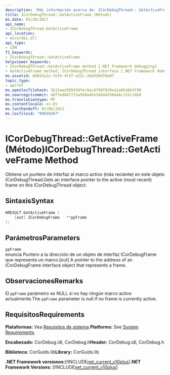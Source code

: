 ```yaml
---
description: 'Más información acerca de: ICorDebugThread:: GetActiveFrame ((método)'
title: ICorDebugThread::GetActiveFrame (Método)
ms.date: 03/30/2017
api_name:
- ICorDebugThread.GetActiveFrame
api_location:
- mscordbi.dll
api_type:
- COM
f1_keywords:
- ICorDebugThread::GetActiveFrame
helpviewer_keywords:
- ICorDebugThread::GetActiveFrame method [.NET Framework debugging]
- GetActiveFrame method, ICorDebugThread interface [.NET Framework debugging]
ms.assetid: 8d6d3a1a-fef6-4f2f-a22c-3bdd30d70e07
topic_type:
- apiref
ms.openlocfilehash: 3b15aad39503dfec9ac8f98f839ee1a6b16b3f90
ms.sourcegitcommit: ddf7edb67715a5b9a45e3dd44536dabc153c1de0
ms.translationtype: MT
ms.contentlocale: es-ES
ms.lasthandoff: 02/06/2021
ms.locfileid: "99659267"
---
```

# <a name="icordebugthreadgetactiveframe-method"></a><span data-ttu-id="fe0d1-103">ICorDebugThread::GetActiveFrame (Método)</span><span class="sxs-lookup"><span data-stu-id="fe0d1-103">ICorDebugThread::GetActiveFrame Method</span></span>

<span data-ttu-id="fe0d1-104">Obtiene un puntero de interfaz al marco activo (más reciente) en este objeto ICorDebugThread.</span><span class="sxs-lookup"><span data-stu-id="fe0d1-104">Gets an interface pointer to the active (most recent) frame on this ICorDebugThread object.</span></span>  
  
## <a name="syntax"></a><span data-ttu-id="fe0d1-105">Sintaxis</span><span class="sxs-lookup"><span data-stu-id="fe0d1-105">Syntax</span></span>  
  
```cpp  
HRESULT GetActiveFrame (  
    [out] ICorDebugFrame   **ppFrame  
);  
```  
  
## <a name="parameters"></a><span data-ttu-id="fe0d1-106">Parámetros</span><span class="sxs-lookup"><span data-stu-id="fe0d1-106">Parameters</span></span>  

 `ppFrame`  
 <span data-ttu-id="fe0d1-107">enuncia Puntero a la dirección de un objeto de interfaz ICorDebugFrame que representa un marco.</span><span class="sxs-lookup"><span data-stu-id="fe0d1-107">[out] A pointer to the address of an ICorDebugFrame interface object that represents a frame.</span></span>  
  
## <a name="remarks"></a><span data-ttu-id="fe0d1-108">Observaciones</span><span class="sxs-lookup"><span data-stu-id="fe0d1-108">Remarks</span></span>  

 <span data-ttu-id="fe0d1-109">El `ppFrame` parámetro es NULL si no hay ningún marco activo actualmente.</span><span class="sxs-lookup"><span data-stu-id="fe0d1-109">The `ppFrame` parameter is null if no frame is currently active.</span></span>  
  
## <a name="requirements"></a><span data-ttu-id="fe0d1-110">Requisitos</span><span class="sxs-lookup"><span data-stu-id="fe0d1-110">Requirements</span></span>  

 <span data-ttu-id="fe0d1-111">**Plataformas:** Vea [Requisitos de sistema](../../get-started/system-requirements.md).</span><span class="sxs-lookup"><span data-stu-id="fe0d1-111">**Platforms:** See [System Requirements](../../get-started/system-requirements.md).</span></span>  
  
 <span data-ttu-id="fe0d1-112">**Encabezado:** CorDebug.idl, CorDebug.h</span><span class="sxs-lookup"><span data-stu-id="fe0d1-112">**Header:** CorDebug.idl, CorDebug.h</span></span>  
  
 <span data-ttu-id="fe0d1-113">**Biblioteca:** CorGuids.lib</span><span class="sxs-lookup"><span data-stu-id="fe0d1-113">**Library:** CorGuids.lib</span></span>  
  
 <span data-ttu-id="fe0d1-114">**.NET Framework versiones:**[!INCLUDE[net_current_v10plus](../../../../includes/net-current-v10plus-md.md)]</span><span class="sxs-lookup"><span data-stu-id="fe0d1-114">**.NET Framework Versions:** [!INCLUDE[net_current_v10plus](../../../../includes/net-current-v10plus-md.md)]</span></span>
